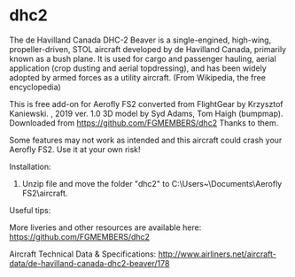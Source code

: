 # dhc2
The de Havilland Canada DHC-2 Beaver is a single-engined, high-wing, propeller-driven, STOL aircraft developed by de Havilland Canada, primarily known as a bush plane. It is used for cargo and passenger hauling, aerial application (crop dusting and aerial topdressing), and has been widely adopted by armed forces as a utility aircraft. (From Wikipedia, the free encyclopedia)

This is free add-on for Aerofly FS2 converted from FlightGear by Krzysztof Kaniewski.  , 2019 ver. 1.0
3D model by Syd Adams, Tom Haigh (bumpmap). Downloaded from https://github.com/FGMEMBERS/dhc2
Thanks to them.

 Some features may not work as intended and this aircraft could crash your Aerofly FS2. 
 Use it at your own risk!

Installation:

1. Unzip file and move the folder "dhc2" to C:\Users\~\Documents\Aerofly FS2\aircraft.

Useful tips:

More liveries and other resources are available here: https://github.com/FGMEMBERS/dhc2

Aircraft Technical Data & Specifications: http://www.airliners.net/aircraft-data/de-havilland-canada-dhc2-beaver/178